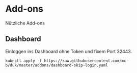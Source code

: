 Add-ons
=======

Nützliche Add-ons

Dashboard
---------

Einloggen ins Dashboard ohne Token und fixem Port 32443.

    kubectl apply -f https://raw.githubusercontent.com/mc-b/duk/master/addons/dashboard-skip-login.yaml
    
